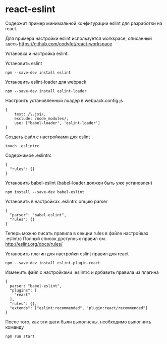# react-eslint
Содержит пример минимальной конфигурации eslint для разработки на react.

Для примера настройки eslint используется workspace, описанный здесь https://github.com/codyfet/react-workspace

Установка и настройка eslint.

Установить eslint
```
npm --save-dev install eslint
```

Установить eslint-loader для webpack
```
npm --save-dev install eslint-loader
```

Настроить установленный лоадер в webpack.config.js
```
{
    test: /\.js$/,
    exclude: /node_modules/,
    use: ["babel-loader", 'eslint-loader']
}
```

Создать файл с настройками для eslint
```
touch .eslintrc
```

Содержимое .eslintrc
```
{
  "rules": {}
}
```

Установить babel-eslint (babel-loader должен быть уже установлен)
```
npm install --save-dev babel-eslint
```

Установить в настройках .eslintrc опцию parser
```
{
  "parser": "babel-eslint",
  "rules": {}
}
```

Теперь можно писать правила в секции rules в файле настройках .eslintrc
Полный список доступных правил см. http://eslint.org/docs/rules/

Установить плагин для настройки eslint правил для react
```
npm --save-dev install eslint-plugin-react
```

Изменить файл с настройками .eslintrc и добавить правила из плагина
```
{
  parser: "babel-eslint",
  "plugins": [
    "react"
  ],
  "rules": {},
  "extends": ["eslint:recommended", "plugin:react/recommended"]
}
```

После того, как эти шаги были выполнены, необходимо выполнить команду
```
npm run start
```

